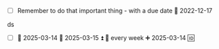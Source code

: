 - [ ] Remember to do that important thing - with a due date 📅 2022-12-17



ds
- [ ] 📅 2025-03-14 🛫 2025-03-15 ⏫ 🔁 every week ➕ 2025-03-14 🆔 